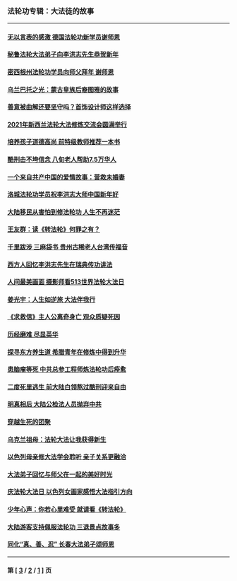 ### 法轮功专辑：大法徒的故事
---
#### [无以言表的感激 德国法轮功新学员谢师恩](../../pages/nf1147481/n13543790.md?02050430) 
#### [秘鲁法轮大法弟子向李洪志先生恭贺新年](../../pages/nf1147481/n13540182.md?02050430) 
#### [密西根州法轮功学员向师父拜年 谢师恩](../../pages/nf1147481/n13538183.md?02050430) 
#### [乌兰巴托之光：蒙古皇族后裔图雅的故事](../../pages/nf1147481/n13155759.md?02050430) 
#### [善意被曲解还要坚守吗？首饰设计师这样选择](../../pages/nf1147481/n13077575.md?02050430) 
#### [2021年新西兰法轮大法修炼交流会圆满举行](../../pages/nf1147481/n13033149.md?02050430) 
#### [培养孩子道德高尚 前特级教师推荐一本书](../../pages/nf1147481/n12938640.md?02050430) 
#### [酷刑击不垮信念 八旬老人帮助7.5万华人](../../pages/nf1147481/n12880712.md?02050430) 
#### [一个来自共产中国的爱情故事：营救未婚妻](../../pages/nf1147481/n12778386.md?02050430) 
#### [洛城法轮功学员祝李洪志大师中国新年好](../../pages/nf1147481/n12724685.md?02050430) 
#### [大陆移民从害怕到修法轮功 人生不再迷茫](../../pages/nf1147481/n12414325.md?02050430) 
#### [王友群：读《转法轮》何罪之有？](../../pages/nf1147481/n12408647.md?02050430) 
#### [千里跋涉 三麻袋书 贵州古稀老人台湾传福音](../../pages/nf1147481/n12198750.md?02050430) 
#### [西方人回忆李洪志先生在瑞典传功讲法](../../pages/nf1147481/n12099607.md?02050430) 
#### [人间最美画面 摄影师看513世界法轮大法日](../../pages/nf1147481/n12094118.md?02050430) 
#### [姜光宇：人生如逆旅 大法伴我行](../../pages/nf1147481/n12088664.md?02050430) 
#### [《求救信》主人公离奇身亡 观众质疑死因](../../pages/nf1147481/n11845215.md?02050430) 
#### [历经磨难 尽显英华](../../pages/nf1147481/n11723297.md?02050430) 
#### [探寻东方养生道 希腊青年在修炼中得到升华](../../pages/nf1147481/n11494502.md?02050430) 
#### [患脑瘤等死 中共总参工程师炼法轮功后痊愈](../../pages/nf1147481/n11466682.md?02050430) 
#### [二度死里逃生 前大陆白领熬过酷刑迎来自由](../../pages/nf1147481/n11368594.md?02050430) 
#### [明真相后 大陆公检法人员抛弃中共](../../pages/nf1147481/n11358618.md?02050430) 
#### [穿越生死的团聚](../../pages/nf1147481/n11258922.md?02050430) 
#### [乌克兰祖母：法轮大法让我获得新生](../../pages/nf1147481/n11269457.md?02050430) 
#### [以色列母亲修大法学会聆听 亲子关系更融洽](../../pages/nf1147481/n11268195.md?02050430) 
#### [大法弟子回忆与师父在一起的美好时光](../../pages/nf1147481/n11267759.md?02050430) 
#### [庆法轮大法日 以色列女画家感悟大法指引方向](../../pages/nf1147481/n11267735.md?02050430) 
#### [少年心声：你若心里难受 就请看《转法轮》](../../pages/nf1147481/n11267496.md?02050430) 
#### [大陆游客支持佩服法轮功 三退景点故事多](../../pages/nf1147481/n11267378.md?02050430) 
#### [同化“真、善、忍” 长春大法弟子颂师恩](../../pages/nf1147481/n11266497.md?02050430) 

---
#### 第 [ [3](./3.md?02050430) / [2](./2.md?02050430) / [1](./1.md?02050430) ] 页
